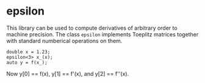 # epsilon

This library can be used to compute derivatives of arbitrary order to machine precision.
The class `epsilon` implements Toeplitz matrices together with standard numberical operations on them.
```
double x = 1.23;
epsilon<3> x_(x);
auto y = f(x_);
```
Now y[0] == f(x), y[1] == f'(x), and y[2] == f''(x).
